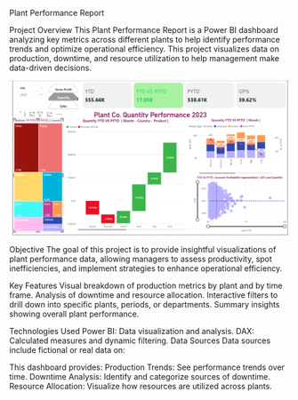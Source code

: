 Plant Performance Report

Project Overview
This Plant Performance Report is a Power BI dashboard analyzing key metrics across different plants to help identify performance trends and optimize operational efficiency. This project visualizes data on production, downtime, and resource utilization to help management make data-driven decisions.


![Image Alt](https://github.com/AriaMinYG/POWER-BI-PROJECTS/blob/c7bf99d17be3db3dfb7d23bb174c35b7cc428dc3/Screenshot%20(45).png)



Objective
The goal of this project is to provide insightful visualizations of plant performance data, allowing managers to assess productivity, spot inefficiencies, and implement strategies to enhance operational efficiency.



Key Features
Visual breakdown of production metrics by plant and by time frame.
Analysis of downtime and resource allocation.
Interactive filters to drill down into specific plants, periods, or departments.
Summary insights showing overall plant performance.



Technologies Used
Power BI: Data visualization and analysis.
DAX: Calculated measures and dynamic filtering.
Data Sources
Data sources include fictional or real data on:


This dashboard provides:
Production Trends: See performance trends over time.
Downtime Analysis: Identify and categorize sources of downtime.
Resource Allocation: Visualize how resources are utilized across plants.
